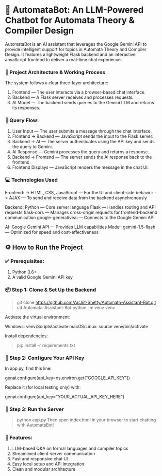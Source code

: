 # 🤖 AutomataBot: An LLM-Powered Chatbot for Automata Theory & Compiler Design
AutomataBot is an AI assistant that leverages the Google Gemini API to provide intelligent support for topics in Automata Theory and Compiler Design. It features a lightweight Flask backend and an interactive JavaScript frontend to deliver a real-time chat experience.

### 🧠 Project Architecture & Working Process
The system follows a clear three-layer architecture:

1. Frontend — The user interacts via a browser-based chat interface. 
2. Backend — A Flask server receives and processes requests. 
3. AI Model — The backend sends queries to the Gemini LLM and returns its responses.

### 🔄 Query Flow:

1. User Input — The user submits a message through the chat interface. 
2. Frontend → Backend — JavaScript sends the input to the Flask server. 
3. Backend → AI — The server authenticates using the API key and sends the query to Gemini. 
4. AI Response — Gemini processes the query and returns a response.
5. Backend → Frontend — The server sends the AI response back to the frontend.
6. Frontend Displays — JavaScript renders the message in the chat UI.

### 💻 Technologies Used
Frontend:
-> HTML, CSS, JavaScript — For the UI and client-side behavior
-> AJAX — To send and receive data from the backend asynchronously

Backend:
Python — Core server language
Flask — Handles routing and API requests
flask-cors — Manages cross-origin requests for frontend-backend communication
google-generativeai — Connects to the Google Gemini API

AI:
Google Gemini API — Provides LLM capabilities
Model: gemini-1.5-flash — Optimized for speed and cost-effectiveness


## ⚙️ How to Run the Project
### ✅ Prerequisites:
1. Python 3.6+
2. A valid Google Gemini API key

### 📦 Step 1: Clone & Set Up the Backend

> git clone https://github.com/Archit-Shetty/Automata-Assistant-Bot.git
> cd Automata-Assistant-Bot
> python -m venv venv

Activate the virtual environment:

Windows: venv\Scripts\activate
macOS/Linux: source venv/bin/activate

Install dependencies:

> pip install -r requirements.txt

### 🔐 Step 2: Configure Your API Key
In app.py, find this line:

genai.configure(api_key=os.environ.get("GOOGLE_API_KEY"))

Replace it (for local testing only) with:

genai.configure(api_key="YOUR_ACTUAL_API_KEY_HERE")

### 🚀 Step 3: Run the Server

> python app.py
Then open index.html in your browser to start chatting with AutomataBot!

### 🧪 Features:

1. LLM-based Q&A on formal languages and compiler topics
2. Streamlined client-server communication
3. Fast and responsive chat UI
4. Easy local setup and API integration
5. Clean and modular architecture
